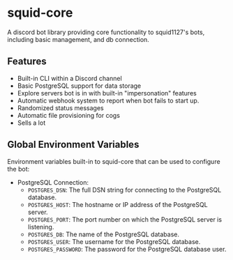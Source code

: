 # squid-core

A discord bot library providing core functionality to squid1127's bots, including basic management, and db connection.

## Features

- Built-in CLI within a Discord channel
- Basic PostgreSQL support for data storage
- Explore servers bot is in with built-in "impersonation" features
- Automatic webhook system to report when bot fails to start up.
- Randomized status messages
- Automatic file provisioning for cogs
- Sells a lot

## Global Environment Variables

Environment variables built-in to squid-core that can be used to configure the bot:

- PostgreSQL Connection:
  - `POSTGRES_DSN`: The full DSN string for connecting to the PostgreSQL database.
  - `POSTGRES_HOST`: The hostname or IP address of the PostgreSQL server.
  - `POSTGRES_PORT`: The port number on which the PostgreSQL server is listening.
  - `POSTGRES_DB`: The name of the PostgreSQL database.
  - `POSTGRES_USER`: The username for the PostgreSQL database.
  - `POSTGRES_PASSWORD`: The password for the PostgreSQL database user.

